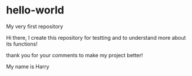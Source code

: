 # hello-world
My very first repository

Hi there, I create this repository for testting and to understand more about its functions!

thank you for your comments to make my project better!

My name is Harry
